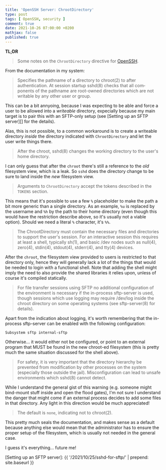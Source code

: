 ```yaml
---
title: 'OpenSSH Server: ChrootDirectory'
type: post
tags: [ OpenSSH, security ]
comment: true
date: 2021-10-26 07:00:00 +0200
mathjax: false
published: true
---
```


**TL;DR**

> Some notes on the `ChrootDirectory` directive for [OpenSSH][].

From the documentation in my system:

> Specifies the pathname of a directory to chroot(2) to after
> authentication.  At session startup sshd(8) checks that all com‐
> ponents of the pathname are root-owned directories which are not
> writable by any other user or group.

This can be a bit annyoing, because I was expecting to be able and force
a user to be allowed into a *writeable* directory, expecially because my
main target is to pair this with an SFTP-only setup (see [Setting up an
SFTP server][] for the details).

Alas, this is not possible, to a common workaround is to create a
writeable directory *inside* the directory indicated with
`ChrootDirectory` and let the user write things there.

> After the chroot, sshd(8) changes the working directory to the user's
> home directory.

I can only guess that after the `chroot` there's still a reference to
the *old* filesystem view, which is a leak. So `sshd` does the directory
change to be sure to land inside the *new* filesystem view.

> Arguments to `ChrootDirectory` accept the tokens described in the
> `TOKENS` section.

This means that it's possible to use a few `%` placeholder to make the
path a bit more generic than a single directory. As an example, `%u` is
replaced by the username and `%h` by the path to their home directory
(even though this would have the restriction describe above, so it's
usually not a viable option). Should we need a literal `%` character,
it's `%%`.

> The ChrootDirectory must contain the necessary files and directories
> to support the user's session.  For an interactive session this
> requires at least a shell, typically sh(1), and basic /dev nodes such
> as null(4), zero(4), stdin(4), stdout(4), stderr(4), and tty(4)
> devices.

After the `chroot`, the filesystem view provided to users is restricted
to that directory only, hence they will generally lack a lot of the
things that would be needed to login with a functional shell. Note that
adding the shell might imply the need to also provide the shared
libraries it relies upon, unless of course it's compiled statically.


> For file transfer sessions using SFTP no additional configuration of
> the environment is necessary if the in-process sftp-server is used,
> though sessions which use logging may require /dev/log inside the
> chroot directory on some operating systems (see sftp-server(8) for
> details).

Apart from the indication about logging, it's worth remembering that
the in-process sftp-server can be enabled with the following
configuration:

```
Subsystem sftp internal-sftp
```

Otherwise... it would either not be configured, or point to an external
program that MUST be found in the new chroot-ed filesystem (this is
pretty much the same situation discussed for the shell above).

> For safety, it is very important that the directory hierarchy be
> prevented from modification by other processes on the system
> (especially those outside the jail).  Misconfiguration can lead
> to unsafe environments which sshd(8) cannot detect.

While I understand the general gist of this warning (e.g. someone might
bind-mount stuff inside and open the flood gates), I'm not sure I
understand the danger that might come if an external process decides to
add some files in that directory. Any light in this direction would be
much appreciated!

> The default is `none`, indicating not to chroot(2).

This pretty much seals the documentation, and makes sense as a default
because anything else would mean that the administrator has to ensure
the proper setup of the filesystem, which is usually not needed in the
general case.

I guess it's everything... future me!

[Perl]: https://www.perl.org/
[Raku]: https://raku.org/
[OpenSSH]: https://www.openssh.com/
[Setting up an SFTP server]: {{ '/2021/10/25/sshd-for-sftp/' | prepend: site.baseurl }}
